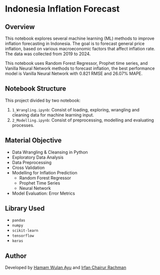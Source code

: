 # Indonesia Inflation Forecast

## Overview

This notebook explores several machine learning (ML) methods to improve inflation forecasting in Indonesia. The goal is to forecast general price inflation, based on various macroeconomic factors that affect inflation rate. The data was collected from 2019 to 2024.

This notebook uses Random Forest Regressor, Prophet time series, and Vanilla Neural Network methods to forecast inflation, the best performance model is Vanilla Neural Network with 0.821 RMSE and 26.07% MAPE.

## Notebook Structure

This project divided by two notebook:

1. `1_Wrangling.ipynb`: Consist of loading, exploring, wrangling and cleaning data for machine learning input.
2. `2_Modelling.ipynb`: Consist of preprocessing, modelling and evaluating processes.

## Material Objective

- Data Wrangling & Cleansing in Python
- Exploratory Data Analysis
- Data Preprocessing
- Cross Validation
- Modelling for Inflation Prediction
    - Random Forest Regressor
    - Prophet Time Series
    - Neural Network
- Model Evaluation: Error Metrics

## Library Used

- `pandas`
- `numpy`
- `scikit-learn`
- `tensorflow`
- `keras`

## Author

Developed by [Hamam Wulan Ayu](https://www.linkedin.com/in/hwulanayu/) and [Irfan Chairur Rachman](https://www.linkedin.com/in/irfanchairurrachman/)
